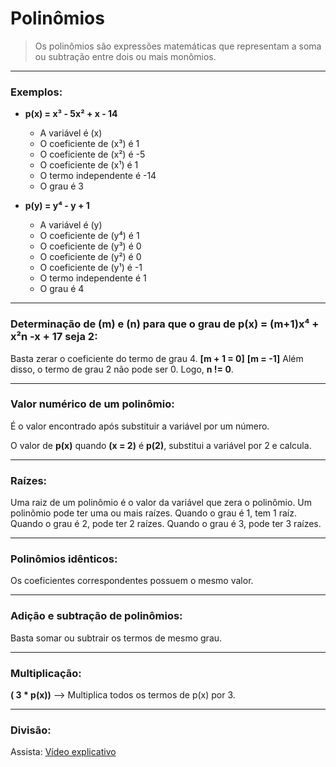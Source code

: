 # Polinômios

> Os polinômios são expressões matemáticas que representam a soma ou subtração entre dois ou mais monômios.

---
### Exemplos:

- **p(x) = x³ - 5x² + x - 14**
  - A variável é (x)
  - O coeficiente de (x³) é 1
  - O coeficiente de (x²) é -5
  - O coeficiente de (x¹) é 1
  - O termo independente é -14
  - O grau é 3

- **p(y) = y⁴ - y + 1**
  - A variável é (y)
  - O coeficiente de (y⁴) é 1
  - O coeficiente de (y³) é 0
  - O coeficiente de (y²) é 0
  - O coeficiente de (y¹) é -1
  - O termo independente é 1
  - O grau é 4

---
### Determinação de **(m)** e **(n)** para que o grau de **p(x) = (m+1)x⁴ + x²n -x + 17** seja 2:

Basta zerar o coeficiente do termo de grau 4.
**[m + 1 = 0]**
**[m = -1]**
Além disso, o termo de grau 2 não pode ser 0.
Logo, **n != 0**.

---
### Valor numérico de um polinômio:

É o valor encontrado após substituir a variável por um número.

O valor de **p(x)** quando **(x = 2)** é **p(2)**, substitui a variável por 2 e calcula.

---
### Raízes:

Uma raiz de um polinômio é o valor da variável que zera o polinômio. Um polinômio pode ter uma ou mais raízes. Quando o grau é 1, tem 1 raíz. Quando o grau é 2, pode ter 2 raízes. Quando o grau é 3, pode ter 3 raízes.

---
### Polinômios idênticos:

Os coeficientes correspondentes possuem o mesmo valor.

---
### Adição e subtração de polinômios:

Basta somar ou subtrair os termos de mesmo grau.

---
### Multiplicação:

**( 3 * p(x))** --> Multiplica todos os termos de p(x) por 3.

---
### Divisão:

Assista: [Vídeo explicativo](https://youtu.be/WjmENMLiKbc)

